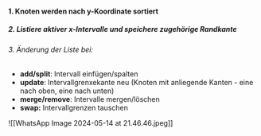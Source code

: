 #### 1. Knoten werden nach y-Koordinate sortiert
##### 2. Listiere aktiver x-Intervalle und speichere zugehörige Randkante

###### 3. Änderung der Liste bei:
- **add/split**: Intervall einfügen/spalten
- **update**: Intervallgrenxekante neu (Knoten mit anliegende Kanten - eine nach oben, eine nach unten)
- **merge/remove**: Intervalle mergen/löschen
- **swap:** Intervallgrenzen tauschen

![[WhatsApp Image 2024-05-14 at 21.46.46.jpeg]]